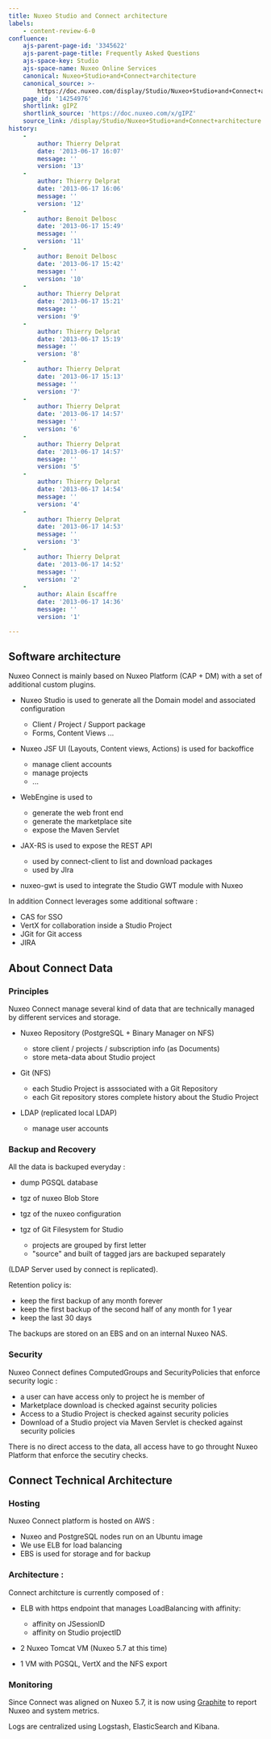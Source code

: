 ```yaml
---
title: Nuxeo Studio and Connect architecture
labels:
    - content-review-6-0
confluence:
    ajs-parent-page-id: '3345622'
    ajs-parent-page-title: Frequently Asked Questions
    ajs-space-key: Studio
    ajs-space-name: Nuxeo Online Services
    canonical: Nuxeo+Studio+and+Connect+architecture
    canonical_source: >-
        https://doc.nuxeo.com/display/Studio/Nuxeo+Studio+and+Connect+architecture
    page_id: '14254976'
    shortlink: gIPZ
    shortlink_source: 'https://doc.nuxeo.com/x/gIPZ'
    source_link: /display/Studio/Nuxeo+Studio+and+Connect+architecture
history:
    - 
        author: Thierry Delprat
        date: '2013-06-17 16:07'
        message: ''
        version: '13'
    - 
        author: Thierry Delprat
        date: '2013-06-17 16:06'
        message: ''
        version: '12'
    - 
        author: Benoit Delbosc
        date: '2013-06-17 15:49'
        message: ''
        version: '11'
    - 
        author: Benoit Delbosc
        date: '2013-06-17 15:42'
        message: ''
        version: '10'
    - 
        author: Thierry Delprat
        date: '2013-06-17 15:21'
        message: ''
        version: '9'
    - 
        author: Thierry Delprat
        date: '2013-06-17 15:19'
        message: ''
        version: '8'
    - 
        author: Thierry Delprat
        date: '2013-06-17 15:13'
        message: ''
        version: '7'
    - 
        author: Thierry Delprat
        date: '2013-06-17 14:57'
        message: ''
        version: '6'
    - 
        author: Thierry Delprat
        date: '2013-06-17 14:57'
        message: ''
        version: '5'
    - 
        author: Thierry Delprat
        date: '2013-06-17 14:54'
        message: ''
        version: '4'
    - 
        author: Thierry Delprat
        date: '2013-06-17 14:53'
        message: ''
        version: '3'
    - 
        author: Thierry Delprat
        date: '2013-06-17 14:52'
        message: ''
        version: '2'
    - 
        author: Alain Escaffre
        date: '2013-06-17 14:36'
        message: ''
        version: '1'

---
```

## Software architecture

Nuxeo Connect is mainly based on Nuxeo Platform (CAP + DM) with a set of additional custom plugins.

*   Nuxeo Studio is used to generate all the Domain model and associated configuration

    *   Client / Project / Support package
    *   Forms, Content Views ...
*   Nuxeo JSF UI (Layouts, Content views, Actions) is used for backoffice

    *   manage client accounts
    *   manage projects
    *   ...
*   WebEngine is used to&nbsp;

    *   generate the web front end&nbsp;
    *   generate the&nbsp;marketplace site
    *   expose the Maven Servlet
*   JAX-RS is used to expose the REST API&nbsp;

    *   used by connect-client to list and download packages
    *   used by JIra
*   nuxeo-gwt is used to integrate the Studio GWT module with Nuxeo

In addition Connect leverages some additional software :

*   CAS for SSO&nbsp;
*   VertX for collaboration inside a Studio Project
*   JGit for Git access
*   JIRA&nbsp;

## About Connect Data&nbsp;

### Principles

Nuxeo Connect manage several kind of data that are technically managed by different services and storage.

*   Nuxeo Repository (PostgreSQL + Binary Manager on NFS)

    *   store client / projects / subscription info (as Documents)
    *   store meta-data about Studio project
*   Git (NFS)

    *   each Studio Project is asssociated with a Git Repository
    *   each Git repository stores complete history about the Studio Project
*   LDAP (replicated local LDAP)

    *   manage user accounts

### Backup and Recovery

All the data is backuped everyday :

*   dump PGSQL database
*   tgz of nuxeo Blob Store
*   tgz of the nuxeo configuration
*   tgz of Git Filesystem for Studio

    *   projects are grouped by first letter&nbsp;
    *   "source" and built of tagged jars are backuped separately

(LDAP Server used by connect is replicated).

Retention policy is:

*   keep the first backup of any month forever
*   keep the first backup of the second half of any month for 1 year
*   keep the last 30 days

The backups are stored on an EBS and on an internal Nuxeo NAS.

### Security

Nuxeo Connect defines ComputedGroups and SecurityPolicies that enforce security logic :

*   a user can have access only to project he is member of
*   Marketplace download is checked against security policies
*   Access to a Studio Project is&nbsp;checked against security policies
*   Download of a Studio project via Maven Servlet is&nbsp;checked against security policies

There is no direct access to the data, all access have to go throught Nuxeo Platform that enforce the secutiry checks.

## Connect Technical Architecture

### Hosting

Nuxeo Connect platform is hosted on AWS :

*   Nuxeo and PostgreSQL nodes run on an Ubuntu image
*   We use ELB for load balancing
*   EBS is used for storage and for backup

### Architecture :

Connect architcture is currently composed of :

*   ELB with https endpoint that manages LoadBalancing with affinity:

    *   affinity on JSessionID
    *   affinity on Studio projectID
*   2 Nuxeo Tomcat VM (Nuxeo 5.7 at this time)
*   1 VM with PGSQL, VertX and the NFS export

### Monitoring

Since Connect was aligned on Nuxeo 5.7, it is now using [Graphite](http://doc.nuxeo.com/x/gBDF) to report Nuxeo and system metrics.

Logs are centralized using Logstash, ElasticSearch and Kibana.
